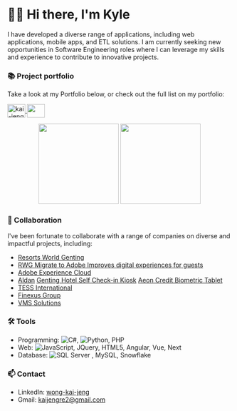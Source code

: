 # 🙋‍♂️ Hi there, I'm Kyle

I have developed a diverse range of applications, including web applications, mobile apps, and ETL solutions. 
I am currently seeking new opportunities in Software Engineering roles where I can leverage my skills and experience to contribute to innovative projects.


### 📚 Project portfolio

Take a look at my Portfolio below, or check out the full list on my portfolio:
<p align="left">
  <a href="https://linkedin.com/in/wong-kai-jeng" target="_blank">
    <img align="center" src="https://raw.githubusercontent.com/rahuldkjain/github-profile-readme-generator/master/src/images/icons/Social/linked-in-alt.svg" alt="kai-jeng" height="30" width="40" />
  </a>
  <a href="https://github.com/KyleWong613/KJSite/blob/main/README.md" target="_blank">
    <img align="center" src="https://raw.githubusercontent.com/rahuldkjain/github-profile-readme-generator/master/src/images/icons/Social/linked-in-alt.svg" height="30" width="40" />
  </a>
  <a href="https://github.com/KyleWong613/KJSite/blob/main/README.md"></a>
</p>

<p align="center">
  <img src="https://github-readme-stats.vercel.app/api?username=kylewong613&count_private=true&show_icons=true&theme=catppuccin_latte&hide=issues,contribs&line_height=24" height="180">
  <img src="https://github-readme-stats.vercel.app/api/top-langs/?username=KyleWong613&layout=compact&theme=catppuccin_latte&line_height=25" height="180">
</p>


### 👯 Collaboration

I've been fortunate to collaborate with a range of companies on diverse and impactful projects, including:
- [Resorts World Genting](https://www.rwgenting.com/)
- [RWG Migrate to Adobe Improves digital experiences for guests](https://business.adobe.com/customer-success-stories/genting-malaysia-case-study.html)
- [Adobe Experience Cloud](https://business.adobe.com/sg/products/experience-manager/adobe-experience-manager.html)
- [Aldan](https://www.aldantechnology.com/products--solutions.html)
      [Genting Hotel Self Check-in Kiosk](https://www.aldantechnology.com/uploads/1/4/8/3/148341329/c.jpg)
      [Aeon Credit Biometric Tablet](https://www.aldantechnology.com/uploads/1/4/8/3/148341329/recardingkiosk_orig.png)
- [TESS International](https://www.tessinternational.com/)
- [Finexus Group](https://www.finexusgroup.com/) 
- [VMS Solutions](https://www.vms-solutions.com/en/index.php)


### 🛠️ Tools

- Programming: ![C#](https://img.shields.io/badge/-C%23-239120?logo=c-sharp&logoColor=white&style=flat-square), ![Python](https://img.shields.io/badge/-Python-3776AB?logo=python&logoColor=white&style=flat-square), PHP
- Web: ![JavaScript](https://img.shields.io/badge/JavaScript-yellow), JQuery, HTML5, Angular, Vue, Next
- Database: ![SQL Server](https://img.shields.io/badge/SQL_Server-blue?logo=microsoftsqlserver)
, MySQL, Snowflake



### 📫 Contact
- LinkedIn: [wong-kai-jeng](https://www.linkedin.com/in/wong-kai-jeng/)
- Gmail: kaijengre2@gmail.com

<!--
**KyleWong613/KyleWong613** is a ✨ _special_ ✨ repository because its `README.md` (this file) appears on your GitHub profile.

Here are some ideas to get you started:

- 🔭 I’m currently working on ...
- 🌱 I’m currently learning ...
- 👯 I’m looking to collaborate on ...
- 🤔 I’m looking for help with ...
- 💬 Ask me about ...
- 📫 How to reach me: ...
- 😄 Pronouns: ...
- ⚡ Fun fact: ...
-->
